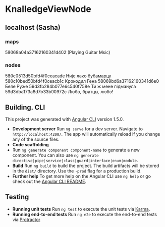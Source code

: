 # KnalledgeViewNode

## localhost (Sasha)

### maps
58068a04a37162160341d402 (Playing Guitar Msic)

### nodes
580c0513d50bfd4f0ceacade Није лако бубамарцу
580c10bed50bfd4f0ceacb1c Крокодил Гена
58069bd6a37162160341d6e0 Беле Руже
59d3fb284b077e6c540f758e Ти ж мене підманула
59d3dba173a8d7b33b00972c Любо, братцы, любо!

## Building. CLI

This project was generated with [Angular CLI](https://github.com/angular/angular-cli) version 1.5.0.

- **Development server**
  Run `ng serve` for a dev server. Navigate to `http://localhost:4200/`. The app will automatically reload if you change any of the source files.
- **Code scaffolding**
- Run `ng generate component component-name` to generate a new component. You can also use `ng generate directive|pipe|service|class|guard|interface|enum|module`.
- **Build**
  Run `ng build` to build the project. The build artifacts will be stored in the `dist/` directory. Use the `-prod` flag for a production build.
- **Further help**
  To get more help on the Angular CLI use `ng help` or go check out the [Angular CLI README](https://github.com/angular/angular-cli/blob/master/README.md).

## Testing

- **Running unit tests**
  Run `ng test` to execute the unit tests via [Karma](https://karma-runner.github.io).
- **Running end-to-end tests**
  Run `ng e2e` to execute the end-to-end tests via [Protractor](http://www.protractortest.org/)
